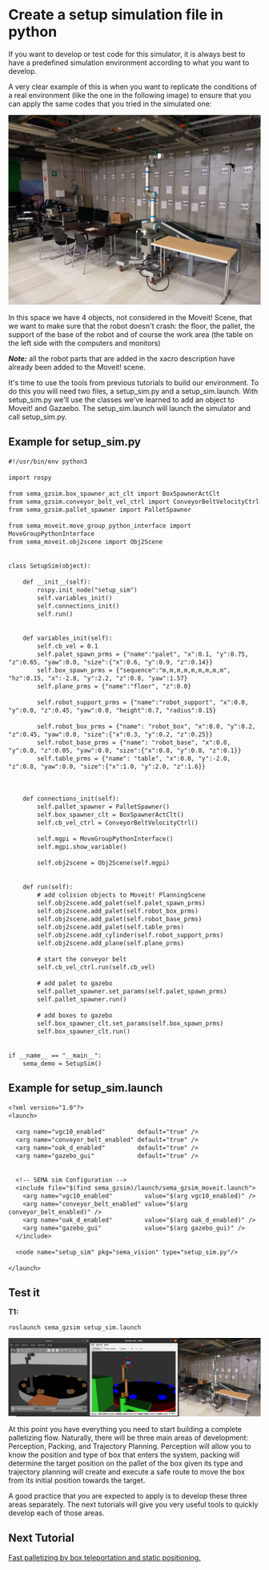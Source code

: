 # Create a setup simulation file in python

If you want to develop or test code for this simulator, it is always best to have a predefined simulation environment according to what you want to develop.

A very clear example of this is when you want to replicate the conditions of a real environment (like the one in the following image) to ensure that you can apply the same codes that you tried in the simulated one:

![Alt text](/imgs/real_scene.jpeg)

In this space we have 4 objects, not considered in the Moveit! Scene, that we want to make sure that the robot doesn't crash: the floor, the pallet, the support of the base of the robot and of course the work area (the table on the left side with the computers and monitors)

***Note:*** all the robot parts that are added in the xacro description have already been added to the Moveit! scene.

It's time to use the tools from previous tutorials to build our environment. To do this you will need two files, a setup_sim.py and a setup_sim.launch. With setup_sim.py we'll use the classes we've learned to add an object to Moveit! and Gazaebo. The setup_sim.launch will launch the simulator and call setup_sim.py.

## Example for setup_sim.py
```
#!/usr/bin/env python3

import rospy

from sema_gzsim.box_spawner_act_clt import BoxSpawnerActClt
from sema_gzsim.conveyor_belt_vel_ctrl import ConveyorBeltVelocityCtrl
from sema_gzsim.pallet_spawner import PalletSpawner

from sema_moveit.move_group_python_interface import MoveGroupPythonInterface
from sema_moveit.obj2scene import Obj2Scene


class SetupSim(object):
	
	def __init__(self):
		rospy.init_node("setup_sim")
		self.variables_init()
		self.connections_init()
		self.run()
		

	def variables_init(self):
		self.cb_vel = 0.1
		self.palet_spawn_prms = {"name":"palet", "x":0.1, "y":0.75, "z":0.65, "yaw":0.0, "size":{"x":0.6, "y":0.9, "z":0.14}}
		self.box_spawn_prms = {"sequence":"m,m,m,m,m,m,m,m,m", "hz":0.15, "x":-2.8, "y":2.2, "z":0.8, "yaw":1.57}
		self.plane_prms = {"name":"floor", "z":0.0}
		
		self.robot_support_prms = {"name":"robot_support", "x":0.0, "y":0.0, "z":0.45, "yaw":0.0, "height":0.7, "radius":0.15}
		
		self.robot_box_prms = {"name": "robot_box", "x":0.0, "y":0.2, "z":0.45, "yaw":0.0, "size":{"x":0.3, "y":0.2, "z":0.25}}
		self.robot_base_prms = {"name": "robot_base", "x":0.0, "y":0.0, "z":0.05, "yaw":0.0, "size":{"x":0.8, "y":0.8, "z":0.1}}
		self.table_prms = {"name": "table", "x":0.0, "y":-2.0, "z":0.8, "yaw":0.0, "size":{"x":1.0, "y":2.0, "z":1.6}}



	def connections_init(self): 
		self.pallet_spawner = PalletSpawner()
		self.box_spawner_clt = BoxSpawnerActClt()
		self.cb_vel_ctrl = ConveyorBeltVelocityCtrl()
		
		self.mgpi = MoveGroupPythonInterface()
		self.mgpi.show_variable()

		self.obj2scene = Obj2Scene(self.mgpi)
	

	def run(self):
		# add colision objects to Moveit! PlanningScene
		self.obj2scene.add_palet(self.palet_spawn_prms)
		self.obj2scene.add_palet(self.robot_box_prms)
		self.obj2scene.add_palet(self.robot_base_prms)
		self.obj2scene.add_palet(self.table_prms)
		self.obj2scene.add_cylinder(self.robot_support_prms)
		self.obj2scene.add_plane(self.plane_prms)

		# start the conveyor belt 
		self.cb_vel_ctrl.run(self.cb_vel)

		# add palet to gazebo
		self.pallet_spawner.set_params(self.palet_spawn_prms)
		self.pallet_spawner.run()

		# add boxes to gazebo
		self.box_spawner_clt.set_params(self.box_spawn_prms)
		self.box_spawner_clt.run()


if __name__ == "__main__":
	sema_demo = SetupSim()
```
## Example for setup_sim.launch
```
<?xml version="1.0"?>
<launch>
  
  <arg name="vgc10_enabled"         default="true" />
  <arg name="conveyor_belt_enabled" default="true" />
  <arg name="oak_d_enabled"         default="true" />
  <arg name="gazebo_gui"            default="true" />

  
  <!-- SEMA sim Configuration --> 
  <include file="$(find sema_gzsim)/launch/sema_gzsim_moveit.launch">
	<arg name="vgc10_enabled"         value="$(arg vgc10_enabled)" />
	<arg name="conveyor_belt_enabled" value="$(arg conveyor_belt_enabled)" />
	<arg name="oak_d_enabled"         value="$(arg oak_d_enabled)" />  
	<arg name="gazebo_gui"            value="$(arg gazebo_gui)" />
  </include>
  
  <node name="setup_sim" pkg="sema_vision" type="setup_sim.py"/>
  
</launch>
```

## Test it
**T1:**
```
roslaunch sema_gzsim setup_sim.launch
```

![Alt text](/imgs/setup_sim.png)

At this point you have everything you need to start building a complete palletizing flow. Naturally, there will be three main areas of development: Perception, Packing, and Trajectory Planning. Perception will allow you to know the position and type of box that enters the system, packing will determine the target position on the pallet of the box given its type and trajectory planning will create and execute a safe route to move the box from its initial position towards the target.

A good practice that you are expected to apply is to develop these three areas separately. The next tutorials will give you very useful tools to quickly develop each of those areas.

## Next Tutorial 
[Fast palletizing by box teleportation and static positioning.](https://github.com/MonkyDCristian/SEMA_Sim/blob/ROS-focus-develop/documentation/box_teleport.md)
